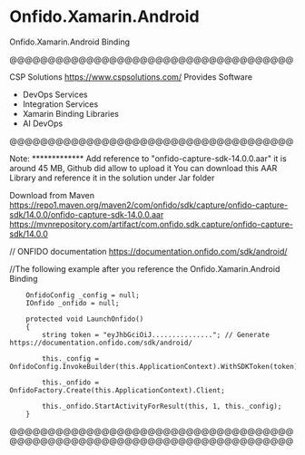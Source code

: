 # Onfido.Xamarin.Android
Onfido.Xamarin.Android Binding

@@@@@@@@@@@@@@@@@@@@@@@@@@@@@@@@@@@@@

CSP Solutions https://www.cspsolutions.com/ Provides Software
- DevOps Services
- Integration Services
- Xamarin Binding Libraries
- AI DevOps

@@@@@@@@@@@@@@@@@@@@@@@@@@@@@@@@@@@@@

Note: ************* Add reference to "onfido-capture-sdk-14.0.0.aar" it is around 45 MB, Github did allow to upload it 
You can download this AAR Library and reference it in the solution under Jar folder

Download from Maven
https://repo1.maven.org/maven2/com/onfido/sdk/capture/onfido-capture-sdk/14.0.0/onfido-capture-sdk-14.0.0.aar
https://mvnrepository.com/artifact/com.onfido.sdk.capture/onfido-capture-sdk/14.0.0

// ONFIDO documentation https://documentation.onfido.com/sdk/android/

//The following example after you reference the  Onfido.Xamarin.Android Binding

        OnfidoConfig _config = null;
        IOnfido _onfido = null;

        protected void LaunchOnfido()
        {
            string token = "eyJhbGciOiJ..............."; // Generate https://documentation.onfido.com/sdk/android/

            this._config = OnfidoConfig.InvokeBuilder(this.ApplicationContext).WithSDKToken(token).Build();

            this._onfido = OnfidoFactory.Create(this.ApplicationContext).Client;

            this._onfido.StartActivityForResult(this, 1, this._config);
        }



@@@@@@@@@@@@@@@@@@@@@@@@@@@@@@@@@@@@@@@@@@@@@@@@@@@@@@@@@@@@@@@@@@@@@@@@@@
